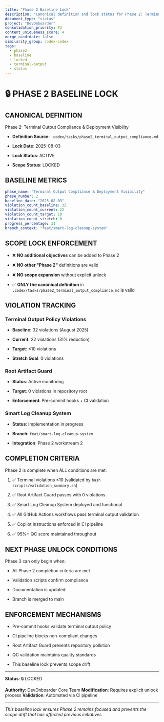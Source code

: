 ```yaml
---
title: "Phase 2 Baseline Lock"
description: "Canonical definition and lock status for Phase 2: Terminal Output Compliance & Deployment Visibility with scope and implementation status"
document_type: "status"
project: "DevOnboarder"
consolidation_priority: P3
content_uniqueness_score: 4
merge_candidate: false
similarity_group: codex-codex
tags:
  - phase2
  - baseline
  - locked
  - terminal-output
  - status
---
```


# 🔒 PHASE 2 BASELINE LOCK

## CANONICAL DEFINITION

Phase 2: Terminal Output Compliance & Deployment Visibility

- **Definition Source**: `.codex/tasks/phase2_terminal_output_compliance.md`

- **Lock Date**: 2025-08-03

- **Lock Status**: ACTIVE

- **Scope Status**: LOCKED

## BASELINE METRICS

```yaml
phase_name: "Terminal Output Compliance & Deployment Visibility"
phase_number: 2
baseline_date: "2025-08-03"
violation_count_baseline: 32
violation_count_current: 22
violation_count_target: 10
violation_count_stretch: 0
progress_percentage: 31
branch_context: "feat/smart-log-cleanup-system"

```

## SCOPE LOCK ENFORCEMENT

- ❌ **NO additional objectives** can be added to Phase 2

- ❌ **NO other "Phase 2"** definitions are valid

- ❌ **NO scope expansion** without explicit unlock

- ✅ **ONLY the canonical definition** in `.codex/tasks/phase2_terminal_output_compliance.md` is valid

## VIOLATION TRACKING

### Terminal Output Policy Violations

- **Baseline**: 32 violations (August 2025)

- **Current**: 22 violations (31% reduction)

- **Target**: ≤10 violations

- **Stretch Goal**: 0 violations

### Root Artifact Guard

- **Status**: Active monitoring

- **Target**: 0 violations in repository root

- **Enforcement**: Pre-commit hooks + CI validation

### Smart Log Cleanup System

- **Status**: Implementation in progress

- **Branch**: `feat/smart-log-cleanup-system`

- **Integration**: Phase 2 workstream 2

## COMPLETION CRITERIA

Phase 2 is complete when ALL conditions are met:

1. ✅ Terminal violations ≤10 (validated by `bash scripts/validation_summary.sh`)

2. ✅ Root Artifact Guard passes with 0 violations

3. ✅ Smart Log Cleanup System deployed and functional

4. ✅ All GitHub Actions workflows pass terminal output validation

5. ✅ Copilot instructions enforced in CI pipeline

6. ✅ 95%+ QC score maintained throughout

## NEXT PHASE UNLOCK CONDITIONS

Phase 3 can only begin when:

- All Phase 2 completion criteria are met

- Validation scripts confirm compliance

- Documentation is updated

- Branch is merged to main

## ENFORCEMENT MECHANISMS

- Pre-commit hooks validate terminal output policy

- CI pipeline blocks non-compliant changes

- Root Artifact Guard prevents repository pollution

- QC validation maintains quality standards

- This baseline lock prevents scope drift

---

**Status**: 🔒 LOCKED

**Authority**: DevOnboarder Core Team
**Modification**: Requires explicit unlock process
**Validation**: Automated via CI pipeline

---

*This baseline lock ensures Phase 2 remains focused and prevents the scope drift that has affected previous initiatives.*
